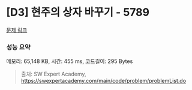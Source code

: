 # [D3] 현주의 상자 바꾸기 - 5789 

[문제 링크](https://swexpertacademy.com/main/code/problem/problemDetail.do?contestProbId=AWYygN36Qn8DFAVm) 

### 성능 요약

메모리: 65,148 KB, 시간: 455 ms, 코드길이: 295 Bytes



> 출처: SW Expert Academy, https://swexpertacademy.com/main/code/problem/problemList.do